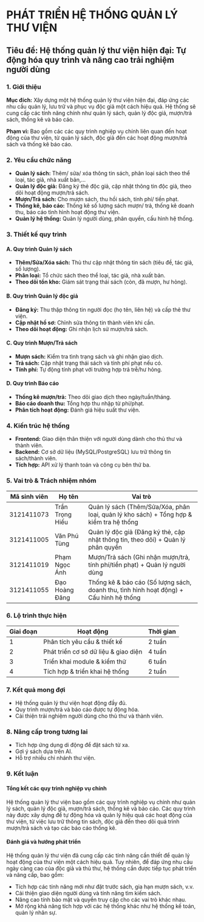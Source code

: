 # PHÁT TRIỂN HỆ THỐNG QUẢN LÝ THƯ VIỆN

## Tiêu đề: Hệ thống quản lý thư viện hiện đại: Tự động hóa quy trình và nâng cao trải nghiệm người dùng

### 1. Giới thiệu
**Mục đích:** Xây dựng một hệ thống quản lý thư viện hiện đại, đáp ứng các nhu cầu quản lý, lưu trữ và phục vụ độc giả một cách hiệu quả. Hệ thống sẽ cung cấp các tính năng chính như quản lý sách, quản lý độc giả, mượn/trả sách, thống kê và báo cáo.

**Phạm vi:** Bao gồm các các quy trình nghiệp vụ chính liên quan đến hoạt động của thư viện, từ quản lý sách, độc giả đến các hoạt động mượn/trả sách và thống kê báo cáo.

### 2. Yêu cầu chức năng
- **Quản lý sách:** Thêm/ sửa/ xóa thông tin sách, phân loại sách theo thể loại, tác giả, nhà xuất bản,...
- **Quản lý độc giả:** Đăng ký thẻ độc giả, cập nhật thông tin độc giả, theo dõi hoạt động mượn/trả sách.
- **Mượn/Trả sách:** Cho mượn sách, thu hồi sách, tính phí/ tiền phạt.
- **Thống kê, báo cáo:** Thống kê số lượng sách mượn/ trả, thống kê doanh thu, báo cáo tình hình hoạt động thư viện.
- **Quản lý hệ thống:** Quản lý người dùng, phân quyền, cấu hình hệ thống.

### 3. Thiết kế quy trình
#### A. Quy trình Quản lý sách
- **Thêm/Sửa/Xóa sách:** Thủ thư cập nhật thông tin sách (tiêu đề, tác giả, số lượng).
- **Phân loại:** Tổ chức sách theo thể loại, tác giả, nhà xuất bản.
- **Theo dõi tồn kho:** Giám sát trạng thái sách (còn, đã mượn, hư hỏng).

#### B. Quy trình Quản lý độc giả
- **Đăng ký:** Thu thập thông tin người đọc (họ tên, liên hệ) và cấp thẻ thư viện.
- **Cập nhật hồ sơ:** Chỉnh sửa thông tin thành viên khi cần.
- **Theo dõi hoạt động:** Ghi nhận lịch sử mượn/trả sách.

#### C. Quy trình Mượn/Trả sách
- **Mượn sách:** Kiểm tra tình trạng sách và ghi nhận giao dịch.
- **Trả sách:** Cập nhật trạng thái sách và tính phí phạt nếu có.
- **Tính phí:** Tự động tính phạt với trường hợp trả trễ/hư hỏng.

#### D. Quy trình Báo cáo
- **Thống kê mượn/trả:** Theo dõi giao dịch theo ngày/tuần/tháng.
- **Báo cáo doanh thu:** Tổng hợp thu nhập từ phí/phạt.
- **Phân tích hoạt động:** Đánh giá hiệu suất thư viện.

### 4. Kiến trúc hệ thống
- **Frontend:** Giao diện thân thiện với người dùng dành cho thủ thư và thành viên.
- **Backend:** Cơ sở dữ liệu (MySQL/PostgreSQL) lưu trữ thông tin sách/thành viên.
- **Tích hợp:** API xử lý thanh toán và công cụ bên thứ ba.

### 5. Vai trò & Trách nhiệm nhóm
| Mã sinh viên | Họ tên          | Vai trò |
|-------------|---------------|---------------------------------|
| 3121411073  | Trần Trọng Hiếu | Quản lý sách (Thêm/Sửa/Xóa, phân loại, quản lý kho sách) + Tổng hợp & kiểm tra hệ thống |
| 3121411005  | Văn Phú Tùng   | Quản lý độc giả (Đăng ký thẻ, cập nhật thông tin, theo dõi) + Quản lý phân quyền |
| 3121411019  | Phạm Ngọc Ánh  | Mượn/Trả sách (Ghi nhận mượn/trả, tính phí/tiền phạt) + Quản lý người dùng |
| 3121411055  | Đạo Hoàng Đăng | Thống kê & báo cáo (Số lượng sách, doanh thu, tình hình hoạt động) + Cấu hình hệ thống |

### 6. Lộ trình thực hiện
| Giai đoạn | Hoạt động                          | Thời gian |
|----------|---------------------------------|----------|
| 1        | Phân tích yêu cầu & thiết kế     | 2 tuần   |
| 2        | Phát triển cơ sở dữ liệu & giao diện | 4 tuần   |
| 3        | Triển khai module & kiểm thử    | 6 tuần   |
| 4        | Tích hợp & triển khai hệ thống  | 2 tuần   |

### 7. Kết quả mong đợi
- Hệ thống quản lý thư viện hoạt động đầy đủ.
- Quy trình mượn/trả và báo cáo được tự động hóa.
- Cải thiện trải nghiệm người dùng cho thủ thư và thành viên.

### 8. Nâng cấp trong tương lai
- Tích hợp ứng dụng di động để đặt sách từ xa.
- Gợi ý sách dựa trên AI.
- Hỗ trợ nhiều chi nhánh thư viện.

### 9. Kết luận
#### Tổng kết các quy trình nghiệp vụ chính
Hệ thống quản lý thư viện bao gồm các quy trình nghiệp vụ chính như quản lý sách, quản lý độc giả, mượn/trả sách, thống kê và báo cáo. Các quy trình này được xây dựng để tự động hóa và quản lý hiệu quả các hoạt động của thư viện, từ việc lưu trữ thông tin sách, độc giả đến theo dõi quá trình mượn/trả sách và tạo các báo cáo thống kê.

#### Đánh giá và hướng phát triển
Hệ thống quản lý thư viện đã cung cấp các tính năng cần thiết để quản lý hoạt động của thư viện một cách hiệu quả. Tuy nhiên, để đáp ứng nhu cầu ngày càng cao của độc giả và thủ thư, hệ thống cần được tiếp tục phát triển và nâng cấp, bao gồm:
- Tích hợp các tính năng mới như đặt trước sách, gia hạn mượn sách, v.v.
- Cải thiện giao diện người dùng và tính năng tìm kiếm sách.
- Nâng cao tính bảo mật và quyền truy cập cho các vai trò khác nhau.
- Mở rộng khả năng tích hợp với các hệ thống khác như hệ thống kế toán, quản lý nhân sự.
